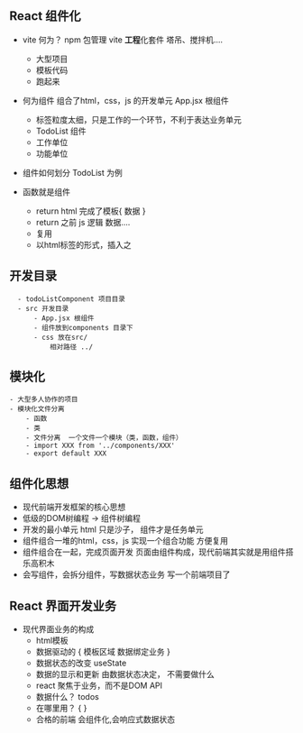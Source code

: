 ## React 组件化

- vite 何为？
npm 包管理
  vite **工程**化套件  塔吊、搅拌机....
  - 大型项目
  - 模板代码
  - 跑起来

- 何为组件
    组合了html，css，js 的开发单元
    App.jsx 根组件
    - 标签粒度太细，只是工作的一个环节，不利于表达业务单元
    - TodoList 组件
    - 工作单位
    - 功能单位
- 组件如何划分 TodoList 为例
- 函数就是组件
    - return html  完成了模板{ 数据 }
    - return 之前 js 逻辑 数据....
    - 复用
    - 以html标签的形式，插入之

## 开发目录
      - todoListComponent 项目目录
      - src 开发目录
          - App.jsx 根组件
          - 组件放到components 目录下
          - css 放在src/
              相对路径 ../

## 模块化
    - 大型多人协作的项目
    - 模块化文件分离
        - 函数
        - 类
        - 文件分离  一个文件一个模块（类，函数，组件）
        - import XXX from '../components/XXX'
        - export default XXX

## 组件化思想
- 现代前端开发框架的核心思想
- 低级的DOM树编程 -> 组件树编程
- 开发的最小单元
    html 只是沙子，
    组件才是任务单元
- 组件组合一堆的html，css，js  实现一个组合功能
    方便复用
- 组件组合在一起，完成页面开发
    页面由组件构成，现代前端其实就是用组件搭乐高积木
- 会写组件，会拆分组件，写数据状态业务 写一个前端项目了

## React 界面开发业务 
- 现代界面业务的构成
    - html模板
    - 数据驱动的  { 模板区域  数据绑定业务 }
    - 数据状态的改变 useState
    - 数据的显示和更新  由数据状态决定， 不需要做什么
    - react 聚焦于业务，而不是DOM API
    - 数据什么？ todos
    - 在哪里用？ {  }
    - 合格的前端 会组件化,会响应式数据状态